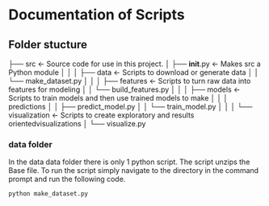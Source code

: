 # Documentation of Scripts 

## Folder stucture 

├── src <- Source code for use in this project.
│ ├── __init__.py <- Makes src a Python module
│ │
│ ├── data <- Scripts to download or generate data
│ │ └── make_dataset.py
│ │
│ ├── features <- Scripts to turn raw data into features for modeling
│ │ └── build_features.py
│ │
│ ├── models <- Scripts to train models and then use trained models to make
│ │ │ predictions
│ │ ├── predict_model.py
│ │ └── train_model.py
│ │
│ └── visualization <- Scripts to create exploratory and results orientedvisualizations
│   └── visualize.py

### data folder 
In the data data folder there is only 1 python script. The script unzips the Base file. To run the script simply navigate to the directory in the command prompt and run the following code.

```bash
python make_dataset.py
